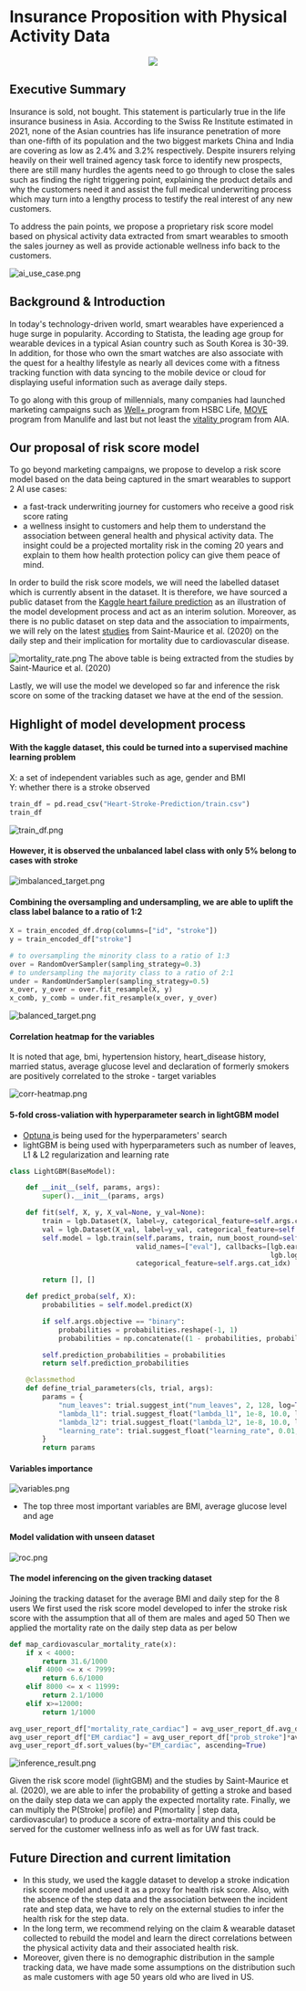 # Insurance Proposition with Physical Activity Data 

<p align="center"><img src="https://img.shields.io/badge/Author-Steven%20Chau-blue.svg"></p>


## Executive Summary

<p>
Insurance is sold, not bought. This statement is particularly true in the life insurance business in Asia.
According to the Swiss Re Institute estimated in 2021, none of the Asian countries has life insurance penetration of more than one-fifth of its population and the two biggest markets China and India are covering as low as 2.4% and 3.2% respectively. 
Despite insurers relying heavily on their well trained agency task force to identify new prospects, there are still many hurdles the agents need to go through to close the sales such as finding the right triggering point, explaining the product details and why the customers need it and assist the full medical underwriting process which may turn into a lengthy process to testify the real interest of any new customers.
</p>

To address the pain points, we propose a proprietary risk score model based on physical activity data extracted from smart wearables to smooth the sales journey as well as provide actionable wellness info back to the customers.

![ai_use_case.png](assets/ai_use_case.png)


## Background & Introduction
<p>

In today's technology-driven world, smart wearables have experienced a huge surge in popularity. 
According to Statista, the leading age group for wearable devices in a typical Asian country such as South Korea is 30-39. 
In addition, for those who own the smart watches are also associate with the quest for a healthy lifestyle as nearly all devices come with a fitness tracking function with data syncing to the mobile device or cloud for displaying useful information such as average daily steps.

</p>

<p>
To go along with this group of millennials, many companies had launched marketing campaigns such as <a href="https://www.hsbc.com.hk/content/dam/hsbc/hk/docs/insurance/well-plus/user-guide.pdf" > Well+ </a> program from HSBC Life, <a href="https://www.manulife.com.hk/en/individual/products/manulifemove/about-manulifemove/move-program-and-app.html"> MOVE </a> program from Manulife and last but not least the <a href="https://www.aia.com/en/health-wellness/vitality"> vitality </a> program from AIA.
</p>

## Our proposal of risk score model

<p>

To go beyond marketing campaigns, we propose to develop a risk score model based on the data being captured in the smart wearables to support 2 AI use cases:
* a fast-track underwriting journey for customers who receive a good risk score rating
* a wellness insight to customers and help them to understand the association between general health and physical activity data. The insight could be a projected mortality risk in the coming 20 years and explain to them how health protection policy can give them peace of mind.

</p>

<p>

In order to build the risk score models, we will need the labelled dataset which is currently absent in the dataset. It is therefore, we have sourced a public dataset from the <a href="https://www.kaggle.com/datasets/fedesoriano/heart-failure-prediction "><a href="https://www.kaggle.com/datasets/fedesoriano/heart-failure-prediction ">Kaggle heart failure prediction</a> </a>  as an illustration of the model development process and act as an interim solution.
Moreover, as there is no public dataset on step data and the association to impairments, we will rely on the latest <a href="https://www.ncbi.nlm.nih.gov/pmc/articles/PMC7093766/">studies</a> from Saint-Maurice et al. (2020) on the daily step and their implication for mortality due to cardiovascular disease.

![mortality_rate.png](assets/mortality_rate.png)
The above table is being extracted from the studies by Saint-Maurice et al. (2020)

</p>

<p>

Lastly, we will use the model we developed so far and inference the risk score on some of the tracking dataset we have at the end of the session.

</p>

## Highlight of model development process

#### With the kaggle dataset, this could be turned into a supervised machine learning problem

X: a set of independent variables such as age, gender and BMI </br>
Y: whether there is a stroke observed 

```python
train_df = pd.read_csv("Heart-Stroke-Prediction/train.csv")
train_df
```
![train_df.png](assets/train_df.png)

#### However, it is observed the unbalanced label class with only 5% belong to cases with stroke

![imbalanced_target.png](assets/imbalanced_target.png)

#### Combining the oversampling and undersampling, we are able to uplift the class label balance to a ratio of 1:2
```python
X = train_encoded_df.drop(columns=["id", "stroke"])
y = train_encoded_df["stroke"]

# to oversampling the minority class to a ratio of 1:3
over = RandomOverSampler(sampling_strategy=0.3)
# to undersampling the majority class to a ratio of 2:1
under = RandomUnderSampler(sampling_strategy=0.5)
x_over, y_over = over.fit_resample(X, y)
x_comb, y_comb = under.fit_resample(x_over, y_over)
```

![balanced_target.png](assets/balanced_target.png)


#### Correlation heatmap for the variables

It is noted that age, bmi, hypertension history, heart_disease history, married status, average glucose level and declaration of formerly smokers are positively correlated to the stroke - target variables

![corr-heatmap.png](assets/corr-heatmap.png)

#### 5-fold cross-valiation with hyperparameter search in lightGBM model

* <a href="https://optuna.org"> Optuna </a> is being used for the hyperparameters' search 
* lightGBM is being used with hyperparameters such as number of leaves, L1 & L2 regularization and learning rate


```python
class LightGBM(BaseModel):

    def __init__(self, params, args):
        super().__init__(params, args)

    def fit(self, X, y, X_val=None, y_val=None):
        train = lgb.Dataset(X, label=y, categorical_feature=self.args.cat_idx)
        val = lgb.Dataset(X_val, label=y_val, categorical_feature=self.args.cat_idx)
        self.model = lgb.train(self.params, train, num_boost_round=self.args.epochs, valid_sets=[val],
                               valid_names=["eval"], callbacks=[lgb.early_stopping(self.args.early_stopping_rounds),
                                                                lgb.log_evaluation(self.args.logging_period)],
                               categorical_feature=self.args.cat_idx)

        return [], []

    def predict_proba(self, X):
        probabilities = self.model.predict(X)

        if self.args.objective == "binary":
            probabilities = probabilities.reshape(-1, 1)
            probabilities = np.concatenate((1 - probabilities, probabilities), 1)

        self.prediction_probabilities = probabilities
        return self.prediction_probabilities

    @classmethod
    def define_trial_parameters(cls, trial, args):
        params = {
            "num_leaves": trial.suggest_int("num_leaves", 2, 128, log=True),
            "lambda_l1": trial.suggest_float("lambda_l1", 1e-8, 10.0, log=True),
            "lambda_l2": trial.suggest_float("lambda_l2", 1e-8, 10.0, log=True),
            "learning_rate": trial.suggest_float("learning_rate", 0.01, 0.3, log=True)
        }
        return params


```

#### Variables importance 
![variables.png](assets/variables.png)

* The top three most important variables are BMI, average glucose level and age

#### Model validation with unseen dataset

![roc.png](assets/roc.png)


#### The model inferencing on the given tracking dataset

Joining the tracking dataset for the average BMI and daily step for the 8 users
We first used the risk score model developed to infer the stroke risk score with the assumption that all of them are males and aged 50
Then we applied the mortality rate on the daily step data as per below

```python
def map_cardiovascular_mortality_rate(x):
    if x < 4000:
        return 31.6/1000
    elif 4000 <= x < 7999:
        return 6.6/1000
    elif 8000 <= x < 11999:
        return 2.1/1000
    elif x>=12000:
        return 1/1000

avg_user_report_df["mortality_rate_cardiac"] = avg_user_report_df.avg_daily_step.apply(map_cardiovascular_mortality_rate)
avg_user_report_df["EM_cardiac"] = avg_user_report_df["prob_stroke"]*avg_user_report_df["mortality_rate_cardiac"]*100
avg_user_report_df.sort_values(by="EM_cardiac", ascending=True)
```

![inference_result.png](assets/inference_result.png)

Given the risk score model (lightGBM) and the studies by Saint-Maurice et al. (2020), we are able to infer the probability of getting a stroke and based on the daily step data we can apply the expected mortality rate.
Finally, we can multiply the P(Stroke| profile) and P(mortality | step data, cardiovascular) to produce a score of extra-mortality and this could be served for the customer wellness info as well as for UW fast track.

## Future Direction and current limitation

* In this study, we used the kaggle dataset to develop a stroke indication risk score model and used it as a proxy for health risk score. Also, with the absence of the step data and the association between the incident rate and step data, we have to rely on the external studies to infer the health risk for the step data.
* In the long term, we recommend relying on the claim & wearable dataset collected to rebuild the model and learn the direct correlations between the physical activity data and their associated health risk.
* Moreover, given there is no demographic distribution in the sample tracking data, we have made some assumptions on the distribution such as male customers with age 50 years old who are lived in US.

